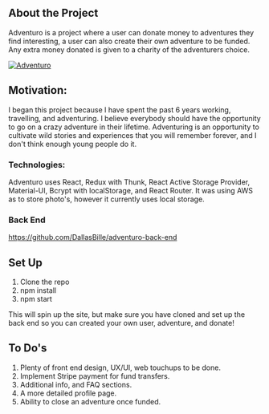 ## About the Project

Adventuro is a project where a user can donate money to adventures they find interesting, a user can also create their own adventure to be funded. Any extra money donated is given to a charity of the adventurers choice.

[![Adventuro](src=https://imgur.com/1IuaWEo)](https://www.youtube.com/watch?v=wo0yppQpd0A&t=17s "Adventuro")

## Motivation:

I began this project because I have spent the past 6 years working, travelling, and adventuring. I believe everybody should have the opportunity to go on a crazy adventure in their lifetime. Adventuring is an opportunity to cultivate wild stories and experiences that you will remember forever, and I don't think enough young people do it.

### Technologies:

Adventuro uses React, Redux with Thunk, React Active Storage Provider, Material-UI, Bcrypt with localStorage, and React Router. It was using AWS as to store photo's, however it currently uses local storage.

### Back End

https://github.com/DallasBille/adventuro-back-end

## Set Up

1. Clone the repo
2. npm install
3. npm start

This will spin up the site, but make sure you have cloned and set up the back end so you can created your own user, adventure, and donate!

## To Do's

1. Plenty of front end design, UX/UI, web touchups to be done.
2. Implement Stripe payment for fund transfers.
3. Additional info, and FAQ sections.
4. A more detailed profile page.
5. Ability to close an adventure once funded.
